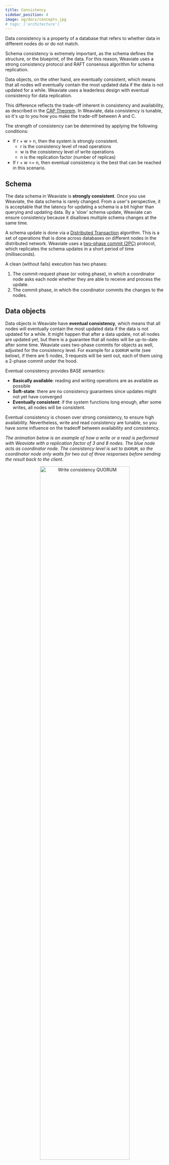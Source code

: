 ```yaml
---
title: Consistency
sidebar_position: 4
image: og/docs/concepts.jpg
# tags: ['architecture']
---
```


Data consistency is a property of a database that refers to whether data in different nodes do or do not match.

Schema consistency is extremely important, as the schema defines the structure, or the blueprint, of the data. For this reason, Weaviate uses a strong consistency protocol and RAFT consensus algorithm for schema replication.

Data objects, on the other hand, are eventually consistent, which means that all nodes will eventually contain the most updated data if the data is not updated for a while. Weaviate uses a leaderless design with eventual consistency for data replication.

This difference reflects the trade-off inherent in consistency and availability, as described in the [CAP Theorem](./index.md#cap-theorem). In Weaviate, data consistency is tunable, so it's up to you how you make the trade-off between A and C.

The strength of consistency can be determined by applying the following conditions:
* If r + w > n, then the system is strongly consistent.
    * r is the consistency level of read operations
    * w is the consistency level of write operations
    * n is the replication factor (number of replicas)
* If r + w <= n, then eventual consistency is the best that can be reached in this scenario.


## Schema

The data schema in Weaviate is **strongly consistent**. Once you use Weaviate, the data schema is rarely changed. From a user's perspective, it is acceptable that the latency for updating a schema is a bit higher than querying and updating data. By a 'slow' schema update, Weaviate can ensure consistency because it disallows multiple schema changes at the same time.

A schema update is done via a [Distributed Transaction](https://en.wikipedia.org/wiki/Distributed_transaction) algorithm. This is a set of operations that is done across databases on different nodes in the distributed network. Weaviate uses a [two-phase commit (2PC)](https://en.wikipedia.org/wiki/Two-phase_commit_protocol) protocol, which replicates the schema updates in a short period of time (milliseconds).

A clean (without fails) execution has two phases:
1. The commit-request phase (or voting phase), in which a coordinator node asks each node whether they are able to receive and process the update.
2. The commit phase, in which the coordinator commits the changes to the nodes.


## Data objects

Data objects in Weaviate have **eventual consistency**, which means that all nodes will eventually contain the most updated data if the data is not updated for a while. It might happen that after a data update, not all nodes are updated yet, but there is a guarantee that all nodes will be up-to-date after some time. Weaviate uses two-phase commits for objects as well, adjusted for the consistency level. For example for a `QUORUM` write (see below), if there are 5 nodes, 3 requests will be sent out, each of them using a 2-phase commit under the hood.

Eventual consistency provides BASE semantics:

* **Basically available**: reading and writing operations are as available as possible
* **Soft-state**: there are no consistency guarantees since updates might not yet have converged
* **Eventually consistent**: if the system functions long enough, after some writes, all nodes will be consistent.

Eventual consistency is chosen over strong consistency, to ensure high availability. Nevertheless, write and read consistency are tunable, so you have some influence on the tradeoff between availability and consistency.

*The animation below is an example of how a write or a read is performed with Weaviate with a replication factor of 3 and 8 nodes. The blue node acts as coordinator node. The consistency level is set to `QUORUM`, so the coordinator node only waits for two out of three responses before sending the result back to the client.*

<p align="center"><img src="/img/docs/replication-architecture/replication-quorum-animation.gif" alt="Write consistency QUORUM" width="75%"/></p>

### Tunable write consistency

Adding or changing data objects are **write** operations.

:::note
Write operations are tunable starting with Weaviate v1.18, to `ONE`, `QUORUM` (default) or `ALL`. In v1.17, write operations are always set to `ALL` (highest consistency).
:::

The main reason for introducing configurable write consistency in v1.18 is because that is also when automatic repairs are introduced. A write will always be written to n (replication factor) nodes, regardless of the chosen consistency level. The coordinator node however waits for acknowledgements from `ONE`, `QUORUM` or `ALL` nodes before it returns. To guarantee that a write is applied everywhere without the availability of repairs on read requests, write consistency is set to `ALL` for now. Possible settings in v1.18+ are:
* **ONE** - a write must receive an acknowledgement from at least one replica node. This is the fastest (most available), but least consistent option.
* **QUORUM** - a write must receive an acknowledgement from at least `QUORUM` replica nodes. `QUORUM` is calculated as _n / 2 + 1_, where _n_ is the number of replicas (replication factor). For example, using a replication factor of 6, the quorum is 4, which means the cluster can tolerate 2 replicas down.
* **ALL** - a write must receive an acknowledgement from all replica nodes. This is the most consistent, but 'slowest' (least available) option.


*Figure below: a replicated Weaviate setup with write consistency of ONE. There are 8 nodes in total out of which 3 replicas.*

<p align="center"><img src="/img/docs/replication-architecture/replication-rf3-c-ONE.png" alt="Write consistency ONE" width="60%"/></p>

*Figure below: a replicated Weaviate setup with Write Consistency of `QUORUM` (n/2+1). There are 8 nodes in total, out of which 3 replicas.*


<p align="center"><img src="/img/docs/replication-architecture/replication-rf3-c-QUORUM.png" alt="Write consistency QUORUM" width="60%"/></p>

*Figure below: a replicated Weaviate setup with Write Consistency of `ALL`. There are 8 nodes in total, out of which 3 replicas.*

<p align="center"><img src="/img/docs/replication-architecture/replication-rf3-c-ALL.png" alt="Write consistency ALL" width="60%"/></p>


### Tunable read consistency

Read operations are GET requests to data objects in Weaviate. Like write, read consistency is tunable, to `ONE`, `QUORUM` (default) or `ALL`.

:::note
Prior to `v1.18`, read consistency was tunable only for [requests that obtained an object by id](../../manage-data/read.mdx#get-an-object-by-id), and all other read requests had a consistency of `ALL`.
:::

The following consistency levels are applicable to most read operations:

- Starting with `v1.18`, consistency levels are applicable to REST endpoint operations.
- Starting with `v1.19`, consistency levels are applicable to GraphQL `Get` requests.

* **ONE** - a read response must be returned by at least one replica. This is the fastest (most available), but least consistent option.
* **QUORUM** - a response must be returned by `QUORUM` amount of replica nodes. `QUORUM` is calculated as _n / 2 + 1_, where _n_ is the number of replicas (replication factor). For example, using a replication factor of 6, the quorum is 4, which means the cluster can tolerate 2 replicas down.
* **ALL** - a read response must be returned by all replicas. The read operation will fail if at least one replica fails to respond. This is the most consistent, but 'slowest' (least available) option.

Examples:
* **ONE**<br/>
  In a single datacenter with a replication factor of 3 and a read consistency level of ONE, the coordinator node will wait for a response from one replica node.

  <p align="center"><img src="/img/docs/replication-architecture/replication-rf3-c-ONE.png" alt="Write consistency ONE" width="60%"/></p>

* **QUORUM**<br/>
  In a single datacenter with a replication factor of 3 and a read consistency level of `QUORUM`, the coordinator node will wait for n / 2 + 1 = 3 / 2 + 1 = 2 replicas nodes to return a response.

  <p align="center"><img src="/img/docs/replication-architecture/replication-rf3-c-QUORUM.png" alt="Write consistency QUORUM" width="60%"/></p>


* **ALL**<br/>
  In a single datacenter with a replication factor of 3 and a read consistency level of `ALL`, the coordinator node will wait for all 3 replicas nodes to return a response.

  <p align="center"><img src="/img/docs/replication-architecture/replication-rf3-c-ALL.png" alt="Write consistency ALL" width="60%"/></p>


### Tunable consistency strategies

Depending on the desired tradeoff between consistency and speed, below are three common consistency level pairings for write / read operations. These are _minimum_ requirements that guarantee eventually consistent data:
* `QUORUM` / `QUORUM` => balanced write and read latency
* `ONE` / `ALL` => fast write and slow read (optimized for write)
* `ALL` / `ONE` => slow write and fast read (optimized for read)

## Repairs

Repairs can be executed by Weaviate in case of a discovered inconsistency. A scenario where a repair could be necessary is the following: The user writes with a consistency level of `ONE`. The node dies before it can contact some of the other nodes. The node comes back up with the latest data. Some other nodes may now be out of sync and need to be repaired.

Repairs happen in the background, for example when a read operation is done ("repair-on-read"), using a "last write wins" policy for conflict resolution.

When the replication coordinator node receives different versions of objects for a read request from the nodes in the replica set, that means that at least one node has old (stale) objects. The repair-on-read feature means that the coordinator node will update the affected node(s) with the latest version of the object(s). If a node was lacking an object entirely (e.g. because a create request was only handled by a subset of the nodes due to a network partition), the object will be replicated on that node.

Consider a scenario in which a request to delete objects was only handled by a subset of nodes in the replica set. On the next read that involves such a deleted object, the replication coordinator may determine that some nodes are missing that object - i.e. it doesn’t exist on all replicas. `v1.18` introduces changes that enable the replication coordinator to determine the reason why an object was not found (i.e. it was deleted, or it never existed), along with the object itself. Thus, the coordinator can determine if the object:
* never existed in the first place (so it should be propagated to the other nodes), or
* was deleted from some replicas but still exists on others. In this latter case, the coordinator returns an error because it doesn’t know if the object has been created again after it was deleted, which would lead to propagating the deletion to cause data loss.

An object that never existed will be propagated to the other nodes only if the object was queried with a _high enough_ consistency level, vs. the write consistency that was used to write the object:
* if write was `QUORUM`, the read consistency level can be >= `QUORUM`
* if the write was `ONE`, the object must be read with `ALL` to guarantee repair. This is because if only `ONE` node received the write request, then a `QUORUM` read request might only hit nodes that don't have the object, while an `ALL` request will reach that node as well.


## Related pages
- [API References | GraphQL | Get | Consistency Levels](../../api/graphql/get.md#consistency-levels)
- [API References | REST | Objects](/developers/weaviate/api/rest#tag/objects)


import DocsMoreResources from '/_includes/more-resources-docs.md';

<DocsMoreResources />
